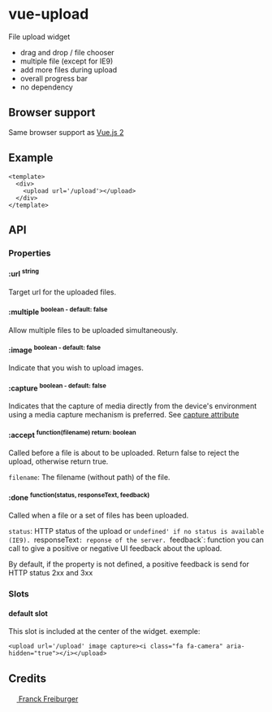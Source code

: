 # vue-upload
File upload widget

* drag and drop / file chooser
* multiple file (except for IE9)
* add more files during upload
* overall progress bar
* no dependency


## Browser support
Same browser support as [Vue.js 2](https://github.com/vuejs/vue/blob/dev/README.md)


## Example
```
<template>
  <div>
    <upload url='/upload'></upload>
  </div>
</template>
```

## API

### Properties

#### :url <sup>string<sup>

Target url for the uploaded files.


#### :multiple <sup>boolean - default: false<sup>

Allow multiple files to be uploaded simultaneously.


#### :image <sup>boolean - default: false<sup>

Indicate that you wish to upload images.


#### :capture <sup>boolean - default: false<sup>

Indicates that the capture of media directly from the device's environment using a media capture mechanism is preferred.
See [capture attribute](https://www.w3.org/TR/html-media-capture/#the-capture-attribute)


#### :accept <sup>function(filename) return: boolean<sup>

Called before a file is about to be uploaded. Return false to reject the upload, otherwise return true.

`filename`: The filename (without path) of the file.


#### :done <sup>function(status, responseText, feedback)<sup>

Called when a file or a set of files has been uploaded.

`status`: HTTP status of the upload or `undefined' if no status is available (IE9).
`responseText`: reponse of the server.
`feedback`: function you can call to give a positive or negative UI feedback about the upload.

By default, if the property is not defined, a positive feedback is send for HTTP status 2xx and 3xx

### Slots

#### default slot

This slot is included at the center of the widget.
exemple:
```
<upload url='/upload' image capture><i class="fa fa-camera" aria-hidden="true"></i></upload>
```


## Credits
[<img src="https://www.franck-freiburger.com/FF.png" width="16"> Franck Freiburger](https://www.franck-freiburger.com)
